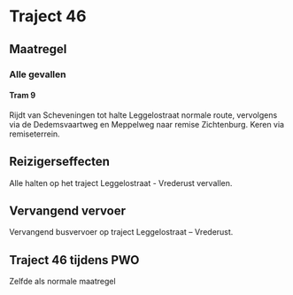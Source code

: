 # Traject 46
## Maatregel
### Alle gevallen

#### Tram 9
Rijdt van Scheveningen tot halte Leggelostraat normale route, vervolgens via de Dedemsvaartweg en Meppelweg naar remise Zichtenburg. Keren via remiseterrein.

## Reizigerseffecten
Alle halten op het traject Leggelostraat - Vrederust vervallen.

## Vervangend vervoer
Vervangend busvervoer op traject Leggelostraat – Vrederust.

## Traject 46 tijdens PWO
Zelfde als normale maatregel
